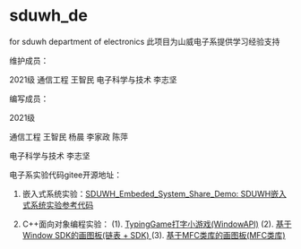 # sduwh_de
for sduwh department of electronics
此项目为山威电子系提供学习经验支持

维护成员：

2021级 
通信工程 王智民 
电子科学与技术 李志坚

编写成员：

2021级

通信工程 王智民 杨晨 李家政 陈萍

电子科学与技术 李志坚

电子系实验代码gitee开源地址：

1. 嵌入式系统实验：[SDUWH_Embeded_System_Share_Demo: SDUWH嵌入式系统实验参考代码](https://gitee.com/warrior_Li/sduwh_-embeded_-system_-share_-demo)

2. C++面向对象编程实验：
(1). [TypingGame打字小游戏(WindowAPI)](https://gitee.com/warrior_Li/typing-game_-v1.0)
(2). [基于Window SDK的画图板(链表 + SDK) ](https://gitee.com/warrior_Li/easy_-drawing_-board_-sdk)
(3). [基于MFC类库的画图板(MFC类库)](https://gitee.com/warrior_Li/easy_-drawing_-board_-mfc)   

